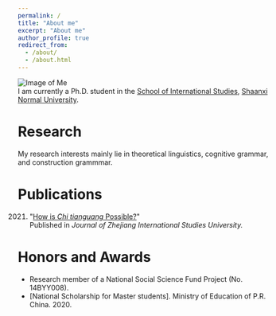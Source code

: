 ```yaml
---
permalink: /
title: "About me"
excerpt: "About me"
author_profile: true
redirect_from: 
  - /about/
  - /about.html
---
```

![Image of Me](https://hongjie-fu.github.io/images/grad.jpeg) <br>
I am currently a Ph.D. student in the [School of International Studies](http://www.wyxy.snnu.edu.cn/), [Shaanxi Normal University](https://www.snnu.edu.cn/). <br>


# Research
My research interests mainly lie in theoretical linguistics, cognitive grammar, and construction grammmar. <br>


# Publications
2021. "[How is *Chi tianguang* Possible?](https://kns.cnki.net/kcms/detail/detail.aspx?FileName=ZJJX202101013&DbName=CJFQ2021)" <br> Published in *Journal of Zhejiang International Studies University.* 


# Honors and Awards
*  Research member of a National Social Science Fund Project (No. 14BYY008).
*  [National Scholarship for Master students].  Ministry of Education of P.R. China. 2020.

<!---Activity and Service--->
<!---Experience--->
